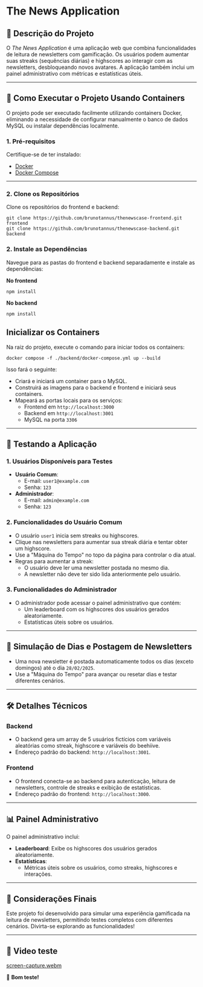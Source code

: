 # The News Application

## 📖 Descrição do Projeto
O *The News Application* é uma aplicação web que combina funcionalidades de leitura de newsletters com gamificação. Os usuários podem aumentar suas streaks (sequências diárias) e highscores ao interagir com as newsletters, desbloqueando novos avatares. A aplicação também inclui um painel administrativo com métricas e estatísticas úteis.

---

## 🚀 Como Executar o Projeto Usando Containers

O projeto pode ser executado facilmente utilizando containers Docker, eliminando a necessidade de configurar manualmente o banco de dados MySQL ou instalar dependências localmente.

### **1. Pré-requisitos**
Certifique-se de ter instalado:
- [Docker](https://www.docker.com/)
- [Docker Compose](https://docs.docker.com/compose/)

---

### **2. Clone os Repositórios**

Clone os repositórios do frontend e backend:

```
git clone https://github.com/brunotannus/thenewscase-frontend.git frontend
git clone https://github.com/brunotannus/thenewscase-backend.git backend
```

### 2. **Instale as Dependências**

Navegue para as pastas do frontend e backend separadamente e instale as dependências:

**No frontend**

`npm install`

**No backend**

`npm install`

## **Inicializar os Containers**
Na raiz do projeto, execute o comando para iniciar todos os containers:

`docker compose -f ./backend/docker-compose.yml up --build`

Isso fará o seguinte:
- Criará e iniciará um container para o MySQL.
- Construirá as imagens para o backend e frontend e iniciará seus containers.
- Mapeará as portas locais para os serviços:
  - Frontend em `http://localhost:3000`
  - Backend em `http://localhost:3001`
  - MySQL na porta `3306`

---

## 🧪 **Testando a Aplicação**

### 1. **Usuários Disponíveis para Testes**

- **Usuário Comum**:
  - E-mail: `user1@example.com`
  - Senha: `123`
- **Administrador**:
  - E-mail: `admin@example.com`
  - Senha: `123`

### 2. **Funcionalidades do Usuário Comum**

- O usuário `user1` inicia sem streaks ou highscores.
- Clique nas newsletters para aumentar sua streak diária e tentar obter um highscore.
- Use a "Máquina do Tempo" no topo da página para controlar o dia atual.
- Regras para aumentar a streak:
  - O usuário deve ler uma newsletter postada no mesmo dia.
  - A newsletter não deve ter sido lida anteriormente pelo usuário.

### 3. **Funcionalidades do Administrador**

- O administrador pode acessar o painel administrativo que contém:
  - Um leaderboard com os highscores dos usuários gerados aleatoriamente.
  - Estatísticas úteis sobre os usuários.

---

## 📅 **Simulação de Dias e Postagem de Newsletters**

- Uma nova newsletter é postada automaticamente todos os dias (exceto domingos) até o dia `28/02/2025`.
- Use a "Máquina do Tempo" para avançar ou resetar dias e testar diferentes cenários.

---

## 🛠️ **Detalhes Técnicos**

### Backend

- O backend gera um array de 5 usuários fictícios com variáveis aleatórias como streak, highscore e variáveis do beehiive.
- Endereço padrão do backend: `http://localhost:3001`.

### Frontend

- O frontend conecta-se ao backend para autenticação, leitura de newsletters, controle de streaks e exibição de estatísticas.
- Endereço padrão do frontend: `http://localhost:3000`.

---

## 📊 **Painel Administrativo**

O painel administrativo inclui:

- **Leaderboard**: Exibe os highscores dos usuários gerados aleatoriamente.
- **Estatísticas**:
  - Métricas úteis sobre os usuários, como streaks, highscores e interações.

---

## 📝 **Considerações Finais**

Este projeto foi desenvolvido para simular uma experiência gamificada na leitura de newsletters, permitindo testes completos com diferentes cenários. Divirta-se explorando as funcionalidades!

---

## 📝 **Video teste**

[screen-capture.webm](https://github.com/user-attachments/assets/0aeb8ecd-8b07-4c6e-8fbb-e81e18cd81a6)


🎉 **Bom teste!**
